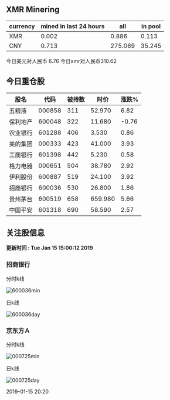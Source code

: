 ## XMR Minering

|currency|mined in last 24 hours|all|in pool|
|---|---|---|---|
|XMR|0.002|0.886|0.113|
|CNY|0.713|275.069|35.245|

今日美元对人民币 6.76	今日xmr对人民币310.62


## 今日重仓股 

|股名|代码|被持数|时价|涨跌%|
|---|---|---|---|---|
|五粮液|000858|311|52.970|6.82|
|保利地产|600048|322|11.680|-0.76|
|农业银行|601288|406|3.530|0.86|
|美的集团|000333|423|41.000|3.93|
|工商银行|601398|442|5.230|0.58|
|格力电器|000651|504|38.780|2.92|
|伊利股份|600887|519|24.100|3.92|
|招商银行|600036|530|26.800|1.86|
|贵州茅台|600519|658|659.980|5.66|
|中国平安|601318|690|58.590|2.57|

## 关注股信息
**更新时间 : Tue Jan 15 15:00:12 2019**
### 招商银行 
分时k线

![600036min](http://image.sinajs.cn/newchart/min/n/sh600036.gif)

日k线

![600036day](http://image.sinajs.cn/newchart/daily/n/sh600036.gif)

### 京东方Ａ 
分时k线

![000725min](http://image.sinajs.cn/newchart/min/n/sz000725.gif)

日k线

![000725day](http://image.sinajs.cn/newchart/daily/n/sz000725.gif)

2019-01-15 20:20